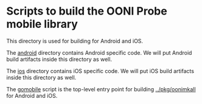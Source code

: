 # Scripts to build the OONI Probe mobile library

This directory is used for building for Android and iOS.

The [android](android) directory contains Android specific code. We will put
Android build artifacts inside this directory as well.

The [ios](ios) directory contains iOS specific code. We will put iOS
build artifacts inside this directory as well.

The [gomobile](gomobile) script is the top-level entry point for building
[../pkg/oonimkall](../pkg/oonimkall/) for Android and iOS.
